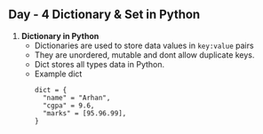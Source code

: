 ## Day - 4 Dictionary & Set in Python

1. **Dictionary in Python**
   - Dictionaries are used to store data values in `key:value` pairs
   - They are unordered, mutable and dont allow duplicate keys.
   - Dict stores all types data in Python.
   - Example dict
     ```
     dict = {
       "name" = "Arhan",
       "cgpa" = 9.6,
       "marks" = [95.96.99],
     }
     ```
